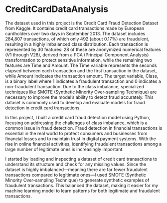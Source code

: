 # CreditCardDataAnalysis

The dataset used in this project is the Credit Card Fraud Detection Dataset from Kaggle. It contains credit card transactions made by European cardholders over two days in September 2013. The dataset includes 284,807 transactions, of which only 492 (about 0.17%) are fraudulent, resulting in a highly imbalanced class distribution. Each transaction is represented by 30 features: 28 of these are anonymized numerical features (V1 through V28), derived from a PCA (Principal Component Analysis) transformation to protect sensitive information, while the remaining two features are Time and Amount. The Time variable represents the seconds elapsed between each transaction and the first transaction in the dataset, while Amount indicates the transaction amount. The target variable, Class, is a binary label where 1 indicates a fraudulent transaction and 0 indicates a non-fraudulent transaction. Due to the class imbalance, specialized techniques like SMOTE (Synthetic Minority Over-sampling Technique) are necessary to improve the model’s ability to detect fraud accurately. This dataset is commonly used to develop and evaluate models for fraud detection in credit card transactions.

In this project, I built a credit card fraud detection model using Python, focusing on addressing the challenges of class imbalance, which is a common issue in fraud detection. Fraud detection in financial transactions is essential in the real world to protect consumers and businesses from financial losses and to maintain trust in digital payment systems. With the rise in online financial activities, identifying fraudulent transactions among a large number of legitimate ones is increasingly important.

I started by loading and inspecting a dataset of credit card transactions to understand its structure and check for any missing values. Since the dataset is highly imbalanced—meaning there are far fewer fraudulent transactions compared to legitimate ones—I used SMOTE (Synthetic Minority Over-sampling Technique) to generate synthetic examples of fraudulent transactions. This balanced the dataset, making it easier for my machine learning model to learn patterns for both legitimate and fraudulent transactions.

